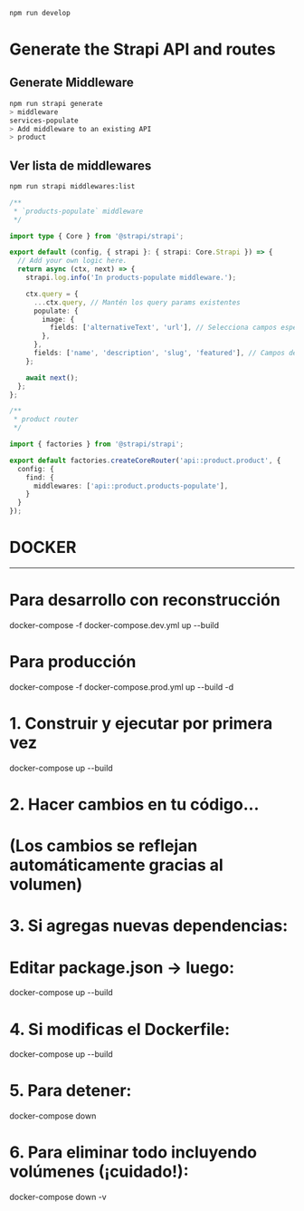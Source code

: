 ```sh
npm run develop
```

# Generate the Strapi API and routes

## Generate Middleware
```sh
npm run strapi generate
> middleware
services-populate
> Add middleware to an existing API
> product
```

## Ver lista de middlewares
```sh
npm run strapi middlewares:list
```

```ts
/**
 * `products-populate` middleware
 */

import type { Core } from '@strapi/strapi';

export default (config, { strapi }: { strapi: Core.Strapi }) => {
  // Add your own logic here.
  return async (ctx, next) => {
    strapi.log.info('In products-populate middleware.');

    ctx.query = {
      ...ctx.query, // Mantén los query params existentes
      populate: {
        image: {
          fields: ['alternativeText', 'url'], // Selecciona campos específicos de la imagen
        },
      },
      fields: ['name', 'description', 'slug', 'featured'], // Campos de la categoría
    };

    await next();
  };
};
```
```ts
/**
 * product router
 */

import { factories } from '@strapi/strapi';

export default factories.createCoreRouter('api::product.product', {
  config: {
    find: {
      middlewares: ['api::product.products-populate'],
    }  
  } 
});
```


# DOCKER
--------

# Para desarrollo con reconstrucción
docker-compose -f docker-compose.dev.yml up --build

# Para producción
docker-compose -f docker-compose.prod.yml up --build -d


# 1. Construir y ejecutar por primera vez
docker-compose up --build

# 2. Hacer cambios en tu código...
# (Los cambios se reflejan automáticamente gracias al volumen)

# 3. Si agregas nuevas dependencias:
# Editar package.json -> luego:
docker-compose up --build

# 4. Si modificas el Dockerfile:
docker-compose up --build

# 5. Para detener:
docker-compose down

# 6. Para eliminar todo incluyendo volúmenes (¡cuidado!):
docker-compose down -v